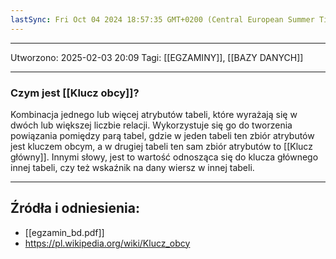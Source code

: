 ```yaml
---
lastSync: Fri Oct 04 2024 18:57:35 GMT+0200 (Central European Summer Time)
---
```


---
Utworzono: 2025-02-03 20:09
Tagi: [[EGZAMINY]], [[BAZY DANYCH]]

---

### **Czym jest [[Klucz obcy]]?**
Kombinacja jednego lub więcej atrybutów tabeli, które wyrażają się w dwóch lub większej liczbie relacji. Wykorzystuje się go do tworzenia powiązania pomiędzy parą tabel, gdzie w jeden tabeli ten zbiór atrybutów jest kluczem obcym, a w drugiej tabeli ten sam zbiór atrybutów to [[Klucz główny]]. Innymi słowy, jest to wartość odnosząca się do klucza głównego innej tabeli, czy też wskaźnik na dany wiersz w innej tabeli.


---
## Źródła i odniesienia:
- [[egzamin_bd.pdf]]
- https://pl.wikipedia.org/wiki/Klucz_obcy
